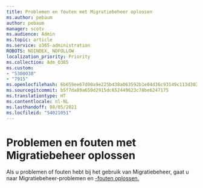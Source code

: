 ```yaml
---
title: Problemen en fouten met Migratiebeheer oplossen
ms.author: pebaum
author: pebaum
manager: scotv
ms.audience: Admin
ms.topic: article
ms.service: o365-administration
ROBOTS: NOINDEX, NOFOLLOW
localization_priority: Priority
ms.collection: Adm_O365
ms.custom:
- "5300030"
- "7915"
ms.openlocfilehash: 6b659ee67d00a9e225b438a063592b1e04d36c93149c113d302cb56e474db3a8
ms.sourcegitcommit: b5f7da89a650d2915dc652449623c78be6247175
ms.translationtype: HT
ms.contentlocale: nl-NL
ms.lasthandoff: 08/05/2021
ms.locfileid: "54021051"
---
```

# <a name="troubleshoot-migration-manager-issues-and-errors"></a>Problemen en fouten met Migratiebeheer oplossen

Als u problemen of fouten hebt bij het gebruik van Migratiebeheer, gaat u naar Migratiebeheer-problemen en [-fouten oplossen.](https://docs.microsoft.com/sharepointmigration/mm-troubleshoot)
